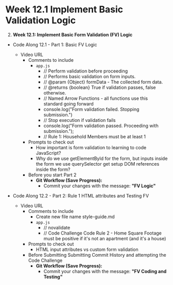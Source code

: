# Week 12.1 Implement Basic Validation Logic


2. **Week 12.1: Implement Basic Form Validation (FV) Logic**
* Code Along 12.1 - Part 1: Basic FV Logic
    - Video URL
        - Comments to include
            - `app.js`
                - // Perform validation before proceeding
                - // Performs basic validation on form inputs.
                - // @param {Object} formData - The collected form data.
                - // @returns {boolean} True if validation passes, false otherwise.
                - // Named Arrow Functions - all functions use this standard going forward
                - console.log("Form validation failed. Stopping submission.")
                - // Stop execution if validation fails
                - console.log("Form validation passed. Proceeding with submission.");
                - // Rule 1: Household Members must be at least 1
        - Prompts to check out
            - How important is form validation to learning to code JavaScript?
            - Why do we use getElementById for the form, but inputs inside the form we use querySelector get setup DOM references inside the form?
        - Before you start Part 2
            * **Git Workflow (Save Progress):**
                * Commit your changes with the message: **"FV Logic"**
                
* Code Along 12.2 - Part 2: Rule 1 HTML attributes and Testing FV
    - Video URL
        - Comments to include
            - Create new file name style-guide.md
            - `app.js`
                - // novalidate
                - // Code Challenge Code Rule 2 - Home Square Footage must be positive if it's not an apartment (and it's a house)
        - Prompts to check out
            - HTML input attributes vs custom form validation
        - Before Submitting Submitting Commit History and attempting the Code Challenge
            * **Git Workflow (Save Progress):**
                * Commit your changes with the message: **"FV Coding and Testing"**